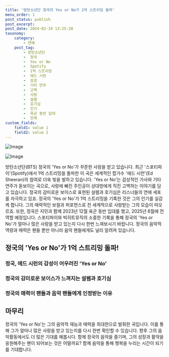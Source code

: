 ```yaml
---
title: '방탄소년단 정국의 Yes or No가 1억 스트리밍 돌파'
menu_order: 1
post_status: publish
post_excerpt: 
post_date: 2024-02-19 13:25:28
taxonomy:
    category:
        - 연예
    post_tag:
        - 방탄소년단
        -  정국
        -  Yes or No
        -  Spotify
        -  1억 스트리밍
        -  에드 시런
        -  감성
        -  기타 연주
        -  고백
        -  사랑
        -  설렘
        -  호기심
        -  인기
        -  육군 동반 입대
        -  전역
custom_fields:
    field1: value 1
    field2: value 2
---
```


![Image](https://mimgnews.pstatic.net/image/311/2024/02/13/0001690877_001_20240213090101318.jpg?type=w540)

![Image](https://ssl.pstatic.net/mimgnews/image/311/2024/02/13/0001690877_002_20240213090101395.jpg?type=w540)

방탄소년단(BTS) 정국의 'Yes or No'가 꾸준한 사랑을 받고 있습니다. 최근 '스포티파이'(Spotify)에서 1억 스트리밍을 돌파한 이 곡은 세계적인 팝가수 '에드 시런'(Ed Sheeran)의 참여로 더욱 빛을 발하고 있습니다. 'Yes or No'는 감성적인 가사와 기타 연주가 돋보이는 곡으로, 사랑에 빠진 주인공이 상대방에게 직진 고백하는 이야기를 담고 있습니다. 정국의 감미로운 보이스로 표현된 설렘과 호기심은 리스너들의 연애 세포를 자극하고 있죠.
정국의 'Yes or No'가 1억 스트리밍을 기록한 것은 그의 인기를 실감케 합니다. 그의 매력적인 보컬과 퍼포먼스로 전 세계적으로 사랑받는 그의 모습이 떠오르죠. 또한, 정국은 지민과 함께 2023년 12월 육군 동반 입대를 했고, 2025년 6월에 전역할 예정입니다.
스포티파이와 빅히트뮤직의 소중한 기록을 통해 정국의 'Yes or No'가 얼마나 많은 사랑을 받고 있는지 다시 한번 느껴보시기 바랍니다. 정국의 음악적 역량과 매력은 팬들 뿐만 아니라 음악 팬들에게도 널리 알려져 있습니다.
## 정국의 'Yes or No'가 1억 스트리밍 돌파! 
### 정국, 에드 시런의 감성이 어우러진 'Yes or No'
### 정국의 감미로운 보이스가 느껴지는 설렘과 호기심
### 정국의 매력이 팬들과 음악 팬들에게 인정받는 이유
## 마무리
정국의 'Yes or No'는 그의 음악적 재능과 매력을 최대한으로 발휘한 곡입니다. 이를 통해 그가 얼마나 많은 사랑을 받고 있는지를 다시 한번 확인할 수 있습니다. 향후 그의 음악활동에서도 더 많은 기대를 해봅시다. 함께 정국의 음악을 즐기며, 그의 성장과 활약을 응원해주는 팬이 되어보는 것은 어떨까요? 함께 음악을 통해 행복을 누리는 시간이 되기를 기대합니다.
